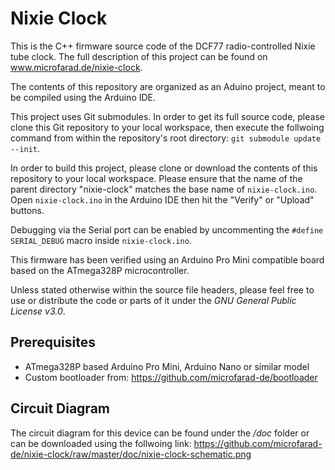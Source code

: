 # Nixie Clock

This is the C++ firmware source code of the DCF77 radio-controlled Nixie tube clock. The full description of this project can be found on www.microfarad.de/nixie-clock.

The contents of this repository are organized as an Aduino project, meant to be compiled using the Arduino IDE. 

This project uses Git submodules. In order to get its full source code, please clone this Git repository to your local workspace, then execute the follwoing command from within the repository's root directory: `git submodule update --init`.

In order to build this project, please clone or download the contents of this repository to your local workspace. Please ensure that the name of the parent directory "nixie-clock" matches the base name of `nixie-clock.ino`. Open `nixie-clock.ino` in the Arduino IDE then hit the "Verify" or "Upload" buttons.

Debugging via the Serial port can be enabled by uncommenting the `#define SERIAL_DEBUG` macro inside `nixie-clock.ino`.

This firmware has been verified using an Arduino Pro Mini compatible board based on the ATmega328P microcontroller.

Unless stated otherwise within the source file headers, please feel free to use or distribute the code or parts of it under the *GNU General Public License v3.0*.

## Prerequisites

* ATmega328P based Arduino Pro Mini, Arduino Nano or similar model
* Custom bootloader from: https://github.com/microfarad-de/bootloader

## Circuit Diagram

The circuit diagram for this device can be found under the */doc* folder or can be downloaded using the follwoing link:
https://github.com/microfarad-de/nixie-clock/raw/master/doc/nixie-clock-schematic.png
